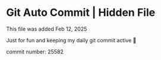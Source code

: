 # Git Auto Commit | Hidden File

This file was added Feb 12, 2025

Just for fun and keeping my daily git commit active 🤪

commit number: 25582
